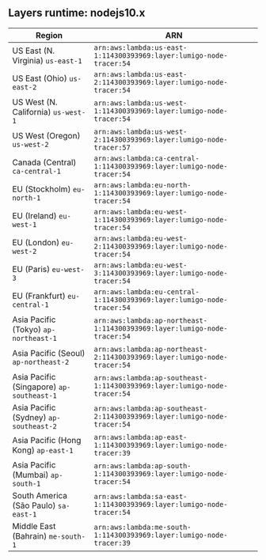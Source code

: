 Layers runtime: nodejs10.x
----
| Region | ARN |
| --- | --- |
|US East (N. Virginia)  `us-east-1`|`arn:aws:lambda:us-east-1:114300393969:layer:lumigo-node-tracer:54`|
|US East (Ohio)  `us-east-2`|`arn:aws:lambda:us-east-2:114300393969:layer:lumigo-node-tracer:54`|
|US West (N. California)  `us-west-1`|`arn:aws:lambda:us-west-1:114300393969:layer:lumigo-node-tracer:54`|
|US West (Oregon)  `us-west-2`|`arn:aws:lambda:us-west-2:114300393969:layer:lumigo-node-tracer:57`|
|Canada (Central)  `ca-central-1`|`arn:aws:lambda:ca-central-1:114300393969:layer:lumigo-node-tracer:54`|
|EU (Stockholm)  `eu-north-1`|`arn:aws:lambda:eu-north-1:114300393969:layer:lumigo-node-tracer:54`|
|EU (Ireland)  `eu-west-1`|`arn:aws:lambda:eu-west-1:114300393969:layer:lumigo-node-tracer:54`|
|EU (London)  `eu-west-2`|`arn:aws:lambda:eu-west-2:114300393969:layer:lumigo-node-tracer:54`|
|EU (Paris)  `eu-west-3`|`arn:aws:lambda:eu-west-3:114300393969:layer:lumigo-node-tracer:54`|
|EU (Frankfurt)  `eu-central-1`|`arn:aws:lambda:eu-central-1:114300393969:layer:lumigo-node-tracer:54`|
|Asia Pacific (Tokyo)  `ap-northeast-1`|`arn:aws:lambda:ap-northeast-1:114300393969:layer:lumigo-node-tracer:54`|
|Asia Pacific (Seoul)  `ap-northeast-2`|`arn:aws:lambda:ap-northeast-2:114300393969:layer:lumigo-node-tracer:54`|
|Asia Pacific (Singapore)  `ap-southeast-1`|`arn:aws:lambda:ap-southeast-1:114300393969:layer:lumigo-node-tracer:54`|
|Asia Pacific (Sydney)  `ap-southeast-2`|`arn:aws:lambda:ap-southeast-2:114300393969:layer:lumigo-node-tracer:54`|
|Asia Pacific (Hong Kong)  `ap-east-1`|`arn:aws:lambda:ap-east-1:114300393969:layer:lumigo-node-tracer:39`|
|Asia Pacific (Mumbai)  `ap-south-1`|`arn:aws:lambda:ap-south-1:114300393969:layer:lumigo-node-tracer:54`|
|South America (São Paulo)  `sa-east-1`|`arn:aws:lambda:sa-east-1:114300393969:layer:lumigo-node-tracer:54`|
|Middle East (Bahrain)  `me-south-1`|`arn:aws:lambda:me-south-1:114300393969:layer:lumigo-node-tracer:39`|
